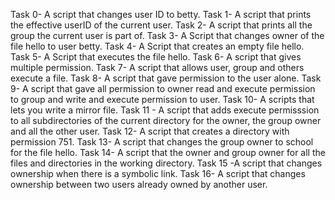 Task 0- A script that changes user ID to betty.
Task 1- A script that prints the effective userID of the current user.
Task 2- A script that prints all the group the current user is part of.
Task 3- A Script that changes owner of the file hello to user betty.
Task 4- A Script that creates an empty file hello.
Task 5- A Script that executes the file hello.
Task 6- A script that gives multiple permission.
Task 7- A script that allows user, group and others execute a file.
Task 8- A script that gave permission to the user alone.
Task 9- A script that gave all permission to owner read and execute permission to group and write and execute permission to user.
Task 10- A scripts that lets you write a mirror file.
Task 11 - A script that adds execute permisssion to all subdirectories of the current directory for the owner, the group owner and all the other user.
Task 12- A script that creates a directory with permission 751.
Task 13- A script that changes the group owner to school for the file hello.
Task 14- A script that the owner and group owner for all the files and directories in the working directory.
Task 15 -A script that changes ownership when there is a symbolic link.
Task 16- A script that changes ownership between two users already owned by another user.

